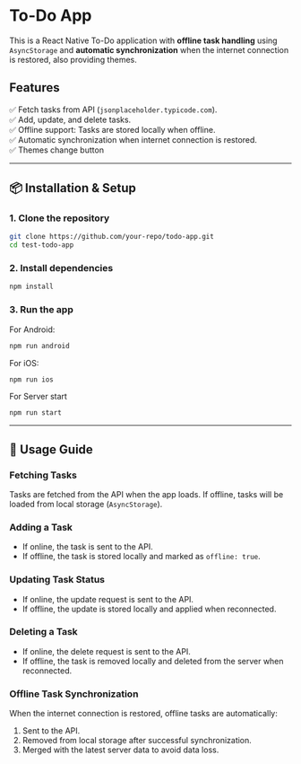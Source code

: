 # To-Do App

This is a React Native To-Do application with **offline task handling** using `AsyncStorage` and **automatic synchronization** when the internet connection is restored, also providing themes.

## Features

✅ Fetch tasks from API (`jsonplaceholder.typicode.com`).  
✅ Add, update, and delete tasks.  
✅ Offline support: Tasks are stored locally when offline.  
✅ Automatic synchronization when internet connection is restored.  
✅ Themes change button

---

## 📦 Installation & Setup

### **1. Clone the repository**

```sh
git clone https://github.com/your-repo/todo-app.git
cd test-todo-app
```

### **2. Install dependencies**

```sh
npm install
```

### **3. Run the app**

For Android:

```sh
npm run android
```

For iOS:

```sh
npm run ios
```

For Server start

```sh
npm run start
```

---

## 🚀 Usage Guide

### **Fetching Tasks**

Tasks are fetched from the API when the app loads. If offline, tasks will be loaded from local storage (`AsyncStorage`).

### **Adding a Task**

- If online, the task is sent to the API.
- If offline, the task is stored locally and marked as `offline: true`.

### **Updating Task Status**

- If online, the update request is sent to the API.
- If offline, the update is stored locally and applied when reconnected.

### **Deleting a Task**

- If online, the delete request is sent to the API.
- If offline, the task is removed locally and deleted from the server when reconnected.

### **Offline Task Synchronization**

When the internet connection is restored, offline tasks are automatically:

1. Sent to the API.
2. Removed from local storage after successful synchronization.
3. Merged with the latest server data to avoid data loss.
